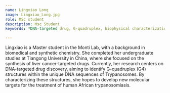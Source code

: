 ```yaml
---
name: Lingxiao Long
image: Lingxiao_Long.jpg
role: MSc student
description: Msc Student
keywords: *DNA-targeted drug, G-quadruplex, biophysical characterization*

---
```


Lingxiao is a Master student in the Monti Lab, with a background in biomedical and synthetic chemistry. She completed her undergraduate studies at Tiangong University in China, where she focused on the synthesis of liver cancer-targeted drugs. Currently, her research centers on DNA-targeted drug discovery, aiming to identify G-quadruplex (G4) structures within the unique DNA sequences of Trypanosomes. By characterizing these structures, she hopes to develop new molecular targets for the treatment of human African trypanosomiasis.
